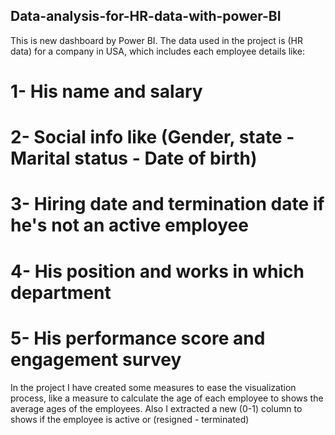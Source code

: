 ## Data-analysis-for-HR-data-with-power-BI

This is new dashboard by Power BI. 
The data used in the project is (HR data) for a company in USA, which includes each employee details like:

# 1- His name and salary
# 2- Social info like (Gender, state - Marital status - Date of birth)
# 3- Hiring date and termination date if he's not an active employee
# 4- His position and works in which department
# 5- His performance score and engagement survey

In the project I have created some measures to ease the visualization process, like a measure to calculate the age of each employee to shows the average ages of the employees. Also I extracted a new (0-1) column to shows if the employee is active or (resigned - terminated)
